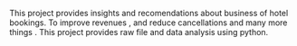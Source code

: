 
This project provides insights and recomendations about business of hotel bookings. To improve revenues , and reduce cancellations and many more things .
This project provides raw file and data analysis using python.
